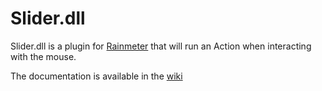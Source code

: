 Slider.dll
===

Slider.dll is a plugin for [Rainmeter](http://www.rainmeter.net) that will run an Action when interacting with the mouse.

The documentation is available in the [wiki](wiki/documentation)